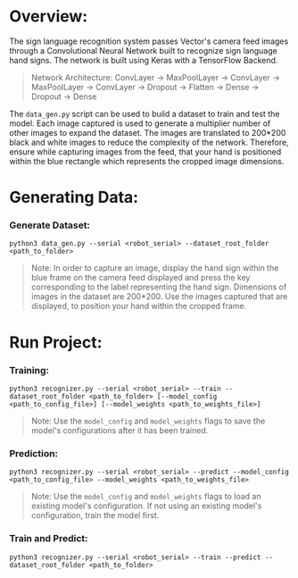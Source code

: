 # Overview:

The sign language recognition system passes Vector's camera feed images through a Convolutional Neural Network built to recognize sign language hand signs. The network is built using Keras with a TensorFlow Backend.

>Network Architecture:
>ConvLayer -> MaxPoolLayer -> ConvLayer -> MaxPoolLayer -> ConvLayer -> Dropout -> Flatten -> Dense -> Dropout -> Dense

The `data_gen.py` script can be used to build a dataset to train and test the model. Each image captured is used to generate a multiplier number of other images to expand the dataset. The images are translated to 200\*200 black and white images to reduce the complexity of the network. Therefore, ensure while capturing images from the feed, that your hand is positioned within the blue rectangle which represents the cropped image dimensions.

# Generating Data:

### Generate Dataset:

```
python3 data_gen.py --serial <robot_serial> --dataset_root_folder <path_to_folder>
```

>Note: In order to capture an image, display the hand sign within the blue frame on the camera feed displayed and press the key corresponding to the label representing the hand sign. Dimensions of images in the dataset are 200\*200. Use the images captured that are displayed, to position your hand within the cropped frame.


# Run Project:

### Training:

```
python3 recognizer.py --serial <robot_serial> --train --dataset_root_folder <path_to_folder> [--model_config <path_to_config_file>] [--model_weights <path_to_weights_file>]
```

>Note: Use the `model_config` and `model_weights` flags to save the model's configurations after it has been trained.

### Prediction:

```
python3 recognizer.py --serial <robot_serial> --predict --model_config <path_to_config_file> --model_weights <path_to_weights_file>
```

>Note: Use the `model_config` and `model_weights` flags to load an existing model's configuration. If not using an existing model's configuration, train the model first.

### Train and Predict:

```
python3 recognizer.py --serial <robot_serial> --train --predict --dataset_root_folder <path_to_folder>
```